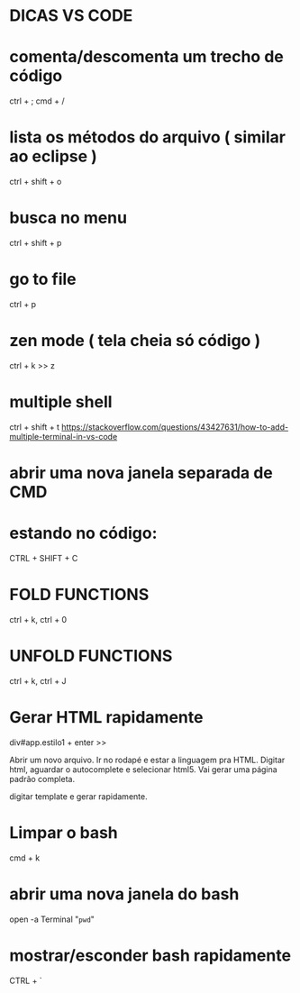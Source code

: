 # DICAS VS CODE


# comenta/descomenta um trecho de código
ctrl + ; 
cmd + /

# lista os métodos do arquivo ( similar ao eclipse )
ctrl + shift + o

# busca no menu
ctrl + shift + p

# go to file
ctrl + p

# zen mode ( tela cheia só código )
ctrl + k >> z

# multiple shell
ctrl + shift + t
https://stackoverflow.com/questions/43427631/how-to-add-multiple-terminal-in-vs-code

# abrir uma nova janela separada de CMD
# estando no código:	
CTRL + SHIFT + C

# FOLD FUNCTIONS
ctrl + k, ctrl + 0

# UNFOLD FUNCTIONS
ctrl + k, ctrl + J

# Gerar HTML rapidamente
div#app.estilo1 + enter >> <div id="app" class="estilo1"></div>

Abrir um novo arquivo. Ir no rodapé e estar a linguagem pra HTML.
Digitar html, aguardar o autocomplete e selecionar html5.
Vai gerar uma página padrão completa.

digitar template e gerar <template></template> rapidamente.


# Limpar o bash
cmd + k

# abrir uma nova janela do bash
open -a Terminal "`pwd`"

# mostrar/esconder bash rapidamente
CTRL + `
